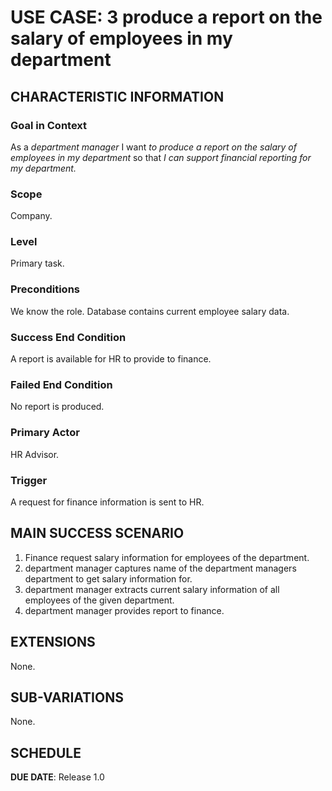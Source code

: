 # USE CASE: 3 produce a report on the salary of employees in my department

## CHARACTERISTIC INFORMATION

### Goal in Context

As a *department manager* I want *to produce a report on the salary of employees in my department* so that *I can support financial reporting for my department.*

### Scope

Company.

### Level

Primary task.

### Preconditions

We know the role.  Database contains current employee salary data.

### Success End Condition

A report is available for HR to provide to finance.

### Failed End Condition

No report is produced.

### Primary Actor

HR Advisor.

### Trigger

A request for finance information is sent to HR.

## MAIN SUCCESS SCENARIO

1. Finance request salary information for employees of the department.
2. department manager captures name of the department managers department to get salary information for.
3. department manager extracts current salary information of all employees of the given department.
4. department manager provides report to finance.

## EXTENSIONS

None.

## SUB-VARIATIONS

None.

## SCHEDULE

**DUE DATE**: Release 1.0

